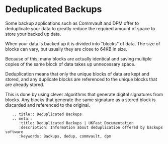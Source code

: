 # Deduplicated Backups
Some backup applications such as Commvault and DPM offer to deduplicate your data to greatly reduce the required amount of space to store your backed up data.

When your data is backed up it is divided into "blocks" of data. The size of blocks can vary, but usually they are close to 64KB in size.

Because of this, many blocks are actually identical and saving multiple copies of the same block of data takes up unnecessary space.

Deduplication means that only the unique blocks of data are kept and stored, and any duplicate blocks are referenced to the unique blocks that are already stored.

This is done by using clever algorithms that generate digital signatures from blocks. Any blocks that generate the same signature as a stored block is discarded and referenced to the original.

```eval_rst
   .. title:: Deduplicated Backups
   .. meta::
      :title: Deduplicated Backups | UKFast Documentation
      :description: Information about deduplication offered by backups software
      :keywords: Backups, dedup, commvault, dpm
```
